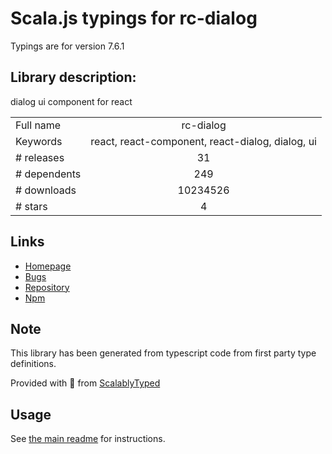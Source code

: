 
# Scala.js typings for rc-dialog

Typings are for version 7.6.1

## Library description:
dialog ui component for react

|                    |                 |
| ------------------ | :-------------: |
| Full name          | rc-dialog |
| Keywords           | react, react-component, react-dialog, dialog, ui |
| # releases         | 31 |
| # dependents       | 249 |
| # downloads        | 10234526 |
| # stars            | 4 |

## Links
- [Homepage](http://github.com/react-component/dialog)
- [Bugs](http://github.com/react-component/dialog/issues)
- [Repository](https://github.com/react-component/dialog)
- [Npm](https://www.npmjs.com/package/rc-dialog)
    


## Note
This library has been generated from typescript code from first party type definitions.

Provided with :purple_heart: from [ScalablyTyped](https://github.com/oyvindberg/ScalablyTyped)

## Usage
See [the main readme](../../readme.md) for instructions.


